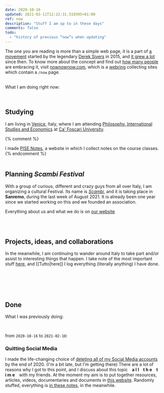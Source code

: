 ```yaml
---
date: 2020-10-16
updated: 2021-03-11T12:22:31.519395+01:00
ref: now
description: "Stuff I am up to in these days"
comments: false
todo:
  - "history of previous “now”s when updating"
---
```

<div class="blue box">
	The one you are reading is more than a simple web page, it is a part of <a href="https://sive.rs/nowff" title="Now page - Derek Sivers"  target="_blank">a movement</a> started by the legendary <a href="https://sive.rs" title="Derek Sivers’ personal website"  target="_blank">Derek Sivers</a> in 2015, and <a href="https://sive.rs/now3"  target="_blank">it grew a lot</a> since then. To know more about the concept and find out <a href="https://nownownow.com" title="NowNowNow"  target="_blank">how many people</a> are embracing it, visit <a href="https://nownownow.com/about" title="About NowNowNow"  target="_blank">nownownow.com</a>, which is a <a href="https://en.wikipedia.org/wiki/Webring"  target="_blank" title="Webring on Wikipedia">webring</a> collecting sites which contain a <code>/now</code> page.
</div>

<br>

What I am doing right now:

<br>

## Studying

I am living in [Venice](https://www.comune.venezia.it/ "Venice institutional website"), Italy, where I am attending [Philosophy, International Studies and Economics](https://unive.it/pise "PISE course page on UniVe website") at [Ca' Foscari University](https://unive.it "Ca' Foscari University website").

{% comment %}
<div class="blue box">
	I made <a href="https://pise-notes.club"  target="_blank" title="PISE Notes">PISE Notes</a>, a website in which I collect notes on the course classes.
</div>
{% endcomment %}

<br>
<br>

## Planning <cite>Scambi Festival</cite>

With a group of curious, different and crazy guys from all over Italy, I am organizing a cultural Festival. Its name is [<cite>Scambi</cite>](https://scambi.org "Scambi"), and it is taking place in **Sanremo**, during the last week of August 2021. It is already been one year since we started working on this and we founded an association.

Everything about us and what we do is on <a href="https://scambi.org"  target="_blank" title="Scambi">our website</a>

<br>
<br>

## Projects, ideas, and collaborations

In the meanwhile, I am continuing to wander around Italy to take part and/or assist to interesting things that happen. I take note of the most important stuff [here](/stuff "Stuff - tommi.space"), and [[Tutto|here]] I log everything (literally anything) I have done.

<br>
<br>
<br>
<br>

## Done

What I was previously doing:

<br>

from `2020-10-16` to `2021-02-10`:

### Quitting Social Media

I made the life-changing choice of <u class="double">deleting all of my Social Media accounts</u> by the end of 2020. (I'm a bit late, but I'm getting there) There are a lot of reasons why I got to this point, and I discuss about this topic&emsp;**a l l&emsp;t h e&emsp;t i m e**&emsp;with my friends. At the moment my aim is to put together resources, articles, videos, documentaries and documents in [this website](https://quitsocialmedia.club "Quit Social Media"). Randomly stuffed, everything is [in these notes](https://quitsocialmedia.club/notes "Quit Social Media Notes"), in the meanwhile.

<br>